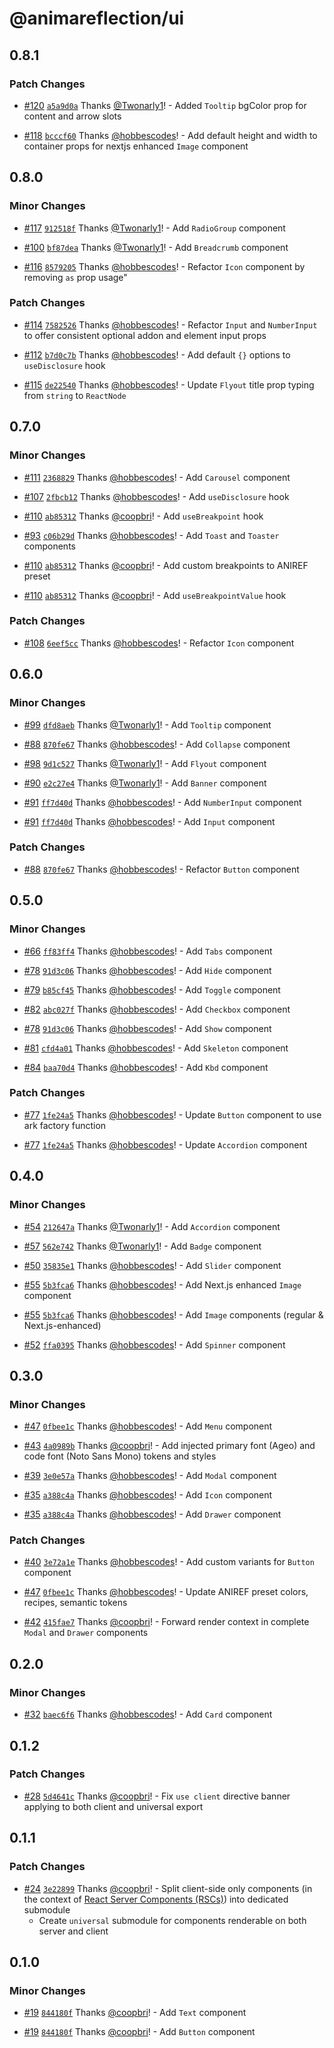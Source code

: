 # @animareflection/ui

## 0.8.1

### Patch Changes

- [#120](https://github.com/animareflection/ui/pull/120) [`a5a9d0a`](https://github.com/animareflection/ui/commit/a5a9d0af6741f5d2f4cfc275d475c02e841a1fdc) Thanks [@Twonarly1](https://github.com/Twonarly1)! - Added `Tooltip` bgColor prop for content and arrow slots

- [#118](https://github.com/animareflection/ui/pull/118) [`bcccf60`](https://github.com/animareflection/ui/commit/bcccf60d2db64bc31e7a7144847c9f9c1082327d) Thanks [@hobbescodes](https://github.com/hobbescodes)! - Add default height and width to container props for nextjs enhanced `Image` component

## 0.8.0

### Minor Changes

- [#117](https://github.com/animareflection/ui/pull/117) [`912518f`](https://github.com/animareflection/ui/commit/912518f87e7b696ea7d861fcb0e97c865e7e8de8) Thanks [@Twonarly1](https://github.com/Twonarly1)! - Add `RadioGroup` component

- [#100](https://github.com/animareflection/ui/pull/100) [`bf87dea`](https://github.com/animareflection/ui/commit/bf87dea700b3ce5a477d9d44c1fc00ab74c29651) Thanks [@Twonarly1](https://github.com/Twonarly1)! - Add `Breadcrumb` component

- [#116](https://github.com/animareflection/ui/pull/116) [`8579205`](https://github.com/animareflection/ui/commit/8579205cca0e3d33cc40d875cd48ec5329dc60b3) Thanks [@hobbescodes](https://github.com/hobbescodes)! - Refactor `Icon` component by removing `as` prop usage"

### Patch Changes

- [#114](https://github.com/animareflection/ui/pull/114) [`7582526`](https://github.com/animareflection/ui/commit/758252637554564d1bf7fa06f92beaf3af9808ea) Thanks [@hobbescodes](https://github.com/hobbescodes)! - Refactor `Input` and `NumberInput` to offer consistent optional addon and element input props

- [#112](https://github.com/animareflection/ui/pull/112) [`b7d0c7b`](https://github.com/animareflection/ui/commit/b7d0c7ba4a16399e4f984fa52330220aa5288b98) Thanks [@hobbescodes](https://github.com/hobbescodes)! - Add default `{}` options to `useDisclosure` hook

- [#115](https://github.com/animareflection/ui/pull/115) [`de22540`](https://github.com/animareflection/ui/commit/de22540a97d6fe705a3563063faa97b9baf73976) Thanks [@hobbescodes](https://github.com/hobbescodes)! - Update `Flyout` title prop typing from `string` to `ReactNode`

## 0.7.0

### Minor Changes

- [#111](https://github.com/animareflection/ui/pull/111) [`2368829`](https://github.com/animareflection/ui/commit/2368829172efca2f459548eec9648f3983c053cf) Thanks [@hobbescodes](https://github.com/hobbescodes)! - Add `Carousel` component

- [#107](https://github.com/animareflection/ui/pull/107) [`2fbcb12`](https://github.com/animareflection/ui/commit/2fbcb1281ca99168ae217e221a197bb3e61b5f1c) Thanks [@hobbescodes](https://github.com/hobbescodes)! - Add `useDisclosure` hook

- [#110](https://github.com/animareflection/ui/pull/110) [`ab85312`](https://github.com/animareflection/ui/commit/ab85312ef5224772a0d4831284b758acbc9b53d4) Thanks [@coopbri](https://github.com/coopbri)! - Add `useBreakpoint` hook

- [#93](https://github.com/animareflection/ui/pull/93) [`c06b29d`](https://github.com/animareflection/ui/commit/c06b29d5dfb738723e3fefaad4bb80ea6cb7109e) Thanks [@hobbescodes](https://github.com/hobbescodes)! - Add `Toast` and `Toaster` components

- [#110](https://github.com/animareflection/ui/pull/110) [`ab85312`](https://github.com/animareflection/ui/commit/ab85312ef5224772a0d4831284b758acbc9b53d4) Thanks [@coopbri](https://github.com/coopbri)! - Add custom breakpoints to ANIREF preset

- [#110](https://github.com/animareflection/ui/pull/110) [`ab85312`](https://github.com/animareflection/ui/commit/ab85312ef5224772a0d4831284b758acbc9b53d4) Thanks [@coopbri](https://github.com/coopbri)! - Add `useBreakpointValue` hook

### Patch Changes

- [#108](https://github.com/animareflection/ui/pull/108) [`6eef5cc`](https://github.com/animareflection/ui/commit/6eef5cc321411787872230c1ad66fd0a5720ac61) Thanks [@hobbescodes](https://github.com/hobbescodes)! - Refactor `Icon` component

## 0.6.0

### Minor Changes

- [#99](https://github.com/animareflection/ui/pull/99) [`dfd8aeb`](https://github.com/animareflection/ui/commit/dfd8aeb99924a477d7eff163c1754d4e0dd92eea) Thanks [@Twonarly1](https://github.com/Twonarly1)! - Add `Tooltip` component

- [#88](https://github.com/animareflection/ui/pull/88) [`870fe67`](https://github.com/animareflection/ui/commit/870fe67be81df3b8c85abcf67306f3a2d10966e2) Thanks [@hobbescodes](https://github.com/hobbescodes)! - Add `Collapse` component

- [#98](https://github.com/animareflection/ui/pull/98) [`9d1c527`](https://github.com/animareflection/ui/commit/9d1c527fa31aea843d5ea1513504ca8fbad9f830) Thanks [@Twonarly1](https://github.com/Twonarly1)! - Add `Flyout` component

- [#90](https://github.com/animareflection/ui/pull/90) [`e2c27e4`](https://github.com/animareflection/ui/commit/e2c27e4be1f815b0858dd8b3aedd5fb9759ab7f6) Thanks [@Twonarly1](https://github.com/Twonarly1)! - Add `Banner` component

- [#91](https://github.com/animareflection/ui/pull/91) [`ff7d40d`](https://github.com/animareflection/ui/commit/ff7d40d844c610ee3171d0240e89e633d1c1624f) Thanks [@hobbescodes](https://github.com/hobbescodes)! - Add `NumberInput` component

- [#91](https://github.com/animareflection/ui/pull/91) [`ff7d40d`](https://github.com/animareflection/ui/commit/ff7d40d844c610ee3171d0240e89e633d1c1624f) Thanks [@hobbescodes](https://github.com/hobbescodes)! - Add `Input` component

### Patch Changes

- [#88](https://github.com/animareflection/ui/pull/88) [`870fe67`](https://github.com/animareflection/ui/commit/870fe67be81df3b8c85abcf67306f3a2d10966e2) Thanks [@hobbescodes](https://github.com/hobbescodes)! - Refactor `Button` component

## 0.5.0

### Minor Changes

- [#66](https://github.com/animareflection/ui/pull/66) [`ff83ff4`](https://github.com/animareflection/ui/commit/ff83ff499d87373de811d2a843ee39f961bb6a78) Thanks [@hobbescodes](https://github.com/hobbescodes)! - Add `Tabs` component

- [#78](https://github.com/animareflection/ui/pull/78) [`91d3c06`](https://github.com/animareflection/ui/commit/91d3c0679d87af91ddd3da1d0e431e3cada6e982) Thanks [@hobbescodes](https://github.com/hobbescodes)! - Add `Hide` component

- [#79](https://github.com/animareflection/ui/pull/79) [`b85cf45`](https://github.com/animareflection/ui/commit/b85cf4566e1ec18cf2e93e5224dfea25c54c1ff0) Thanks [@hobbescodes](https://github.com/hobbescodes)! - Add `Toggle` component

- [#82](https://github.com/animareflection/ui/pull/82) [`abc027f`](https://github.com/animareflection/ui/commit/abc027f3ba94eaf57d5e4061cecaaf80e28df13b) Thanks [@hobbescodes](https://github.com/hobbescodes)! - Add `Checkbox` component

- [#78](https://github.com/animareflection/ui/pull/78) [`91d3c06`](https://github.com/animareflection/ui/commit/91d3c0679d87af91ddd3da1d0e431e3cada6e982) Thanks [@hobbescodes](https://github.com/hobbescodes)! - Add `Show` component

- [#81](https://github.com/animareflection/ui/pull/81) [`cfd4a01`](https://github.com/animareflection/ui/commit/cfd4a01ffc9fdce310f7326f9b135ff71e923553) Thanks [@hobbescodes](https://github.com/hobbescodes)! - Add `Skeleton` component

- [#84](https://github.com/animareflection/ui/pull/84) [`baa70d4`](https://github.com/animareflection/ui/commit/baa70d4811356c30326a56e8bf8cfff666f1cd95) Thanks [@hobbescodes](https://github.com/hobbescodes)! - Add `Kbd` component

### Patch Changes

- [#77](https://github.com/animareflection/ui/pull/77) [`1fe24a5`](https://github.com/animareflection/ui/commit/1fe24a5da2c2e72166e0a16fee53fadfafc7120b) Thanks [@hobbescodes](https://github.com/hobbescodes)! - Update `Button` component to use ark factory function

- [#77](https://github.com/animareflection/ui/pull/77) [`1fe24a5`](https://github.com/animareflection/ui/commit/1fe24a5da2c2e72166e0a16fee53fadfafc7120b) Thanks [@hobbescodes](https://github.com/hobbescodes)! - Update `Accordion` component

## 0.4.0

### Minor Changes

- [#54](https://github.com/animareflection/ui/pull/54) [`212647a`](https://github.com/animareflection/ui/commit/212647a9210d71e841e57a3f4d0bf41a6a89d971) Thanks [@Twonarly1](https://github.com/Twonarly1)! - Add `Accordion` component

- [#57](https://github.com/animareflection/ui/pull/57) [`562e742`](https://github.com/animareflection/ui/commit/562e7424dcadb47fd556088de391684e56804417) Thanks [@Twonarly1](https://github.com/Twonarly1)! - Add `Badge` component

- [#50](https://github.com/animareflection/ui/pull/50) [`35835e1`](https://github.com/animareflection/ui/commit/35835e10700526218ce6173d2e4c4e6e5a1af955) Thanks [@hobbescodes](https://github.com/hobbescodes)! - Add `Slider` component

- [#55](https://github.com/animareflection/ui/pull/55) [`5b3fca6`](https://github.com/animareflection/ui/commit/5b3fca6ea18706bad9573e09123d8b1fdb276612) Thanks [@hobbescodes](https://github.com/hobbescodes)! - Add Next.js enhanced `Image` component

- [#55](https://github.com/animareflection/ui/pull/55) [`5b3fca6`](https://github.com/animareflection/ui/commit/5b3fca6ea18706bad9573e09123d8b1fdb276612) Thanks [@hobbescodes](https://github.com/hobbescodes)! - Add `Image` components (regular & Next.js-enhanced)

- [#52](https://github.com/animareflection/ui/pull/52) [`ffa0395`](https://github.com/animareflection/ui/commit/ffa03955528700a9122fe9879bfc5e17ff1ae846) Thanks [@hobbescodes](https://github.com/hobbescodes)! - Add `Spinner` component

## 0.3.0

### Minor Changes

- [#47](https://github.com/animareflection/ui/pull/47) [`0fbee1c`](https://github.com/animareflection/ui/commit/0fbee1ccb1b85c227b75ff03fcc146218397a004) Thanks [@hobbescodes](https://github.com/hobbescodes)! - Add `Menu` component

- [#43](https://github.com/animareflection/ui/pull/43) [`4a0989b`](https://github.com/animareflection/ui/commit/4a0989ba03bfde72c63f4ea5909928e301c53930) Thanks [@coopbri](https://github.com/coopbri)! - Add injected primary font (Ageo) and code font (Noto Sans Mono) tokens and styles

- [#39](https://github.com/animareflection/ui/pull/39) [`3e0e57a`](https://github.com/animareflection/ui/commit/3e0e57a9ff1c39e2d65a26c8a7bcec9a0199da74) Thanks [@hobbescodes](https://github.com/hobbescodes)! - Add `Modal` component

- [#35](https://github.com/animareflection/ui/pull/35) [`a388c4a`](https://github.com/animareflection/ui/commit/a388c4a762536a819408d001f499981d7977e964) Thanks [@hobbescodes](https://github.com/hobbescodes)! - Add `Icon` component

- [#35](https://github.com/animareflection/ui/pull/35) [`a388c4a`](https://github.com/animareflection/ui/commit/a388c4a762536a819408d001f499981d7977e964) Thanks [@hobbescodes](https://github.com/hobbescodes)! - Add `Drawer` component

### Patch Changes

- [#40](https://github.com/animareflection/ui/pull/40) [`3e72a1e`](https://github.com/animareflection/ui/commit/3e72a1e073b6c2ad07f5ec8f894d11f9b134b8e4) Thanks [@hobbescodes](https://github.com/hobbescodes)! - Add custom variants for `Button` component

- [#47](https://github.com/animareflection/ui/pull/47) [`0fbee1c`](https://github.com/animareflection/ui/commit/0fbee1ccb1b85c227b75ff03fcc146218397a004) Thanks [@hobbescodes](https://github.com/hobbescodes)! - Update ANIREF preset colors, recipes, semantic tokens

- [#42](https://github.com/animareflection/ui/pull/42) [`415fae7`](https://github.com/animareflection/ui/commit/415fae76aac73b7e7f48c9ea6c99bb1a5cc98f92) Thanks [@coopbri](https://github.com/coopbri)! - Forward render context in complete `Modal` and `Drawer` components

## 0.2.0

### Minor Changes

- [#32](https://github.com/animareflection/ui/pull/32) [`baec6f6`](https://github.com/animareflection/ui/commit/baec6f6eaffd3e401695322c1a005c636911453e) Thanks [@hobbescodes](https://github.com/hobbescodes)! - Add `Card` component

## 0.1.2

### Patch Changes

- [#28](https://github.com/animareflection/ui/pull/28) [`5d4641c`](https://github.com/animareflection/ui/commit/5d4641cab03ddfe99e132c1a60d0550c2fe75b01) Thanks [@coopbri](https://github.com/coopbri)! - Fix `use client` directive banner applying to both client and universal export

## 0.1.1

### Patch Changes

- [#24](https://github.com/animareflection/ui/pull/24) [`3e22899`](https://github.com/animareflection/ui/commit/3e228991bc1a21539819d3cc27d0cfd8a5b8e9a4) Thanks [@coopbri](https://github.com/coopbri)! - Split client-side only components (in the context of [React Server Components (RSCs)](https://www.patterns.dev/posts/react-server-components)) into dedicated submodule
  - Create `universal` submodule for components renderable on both server and client

## 0.1.0

### Minor Changes

- [#19](https://github.com/animareflection/ui/pull/19) [`844180f`](https://github.com/animareflection/ui/commit/844180f36ace539dcffcb1d97b08d353b84124aa) Thanks [@coopbri](https://github.com/coopbri)! - Add `Text` component

- [#19](https://github.com/animareflection/ui/pull/19) [`844180f`](https://github.com/animareflection/ui/commit/844180f36ace539dcffcb1d97b08d353b84124aa) Thanks [@coopbri](https://github.com/coopbri)! - Add `Button` component
